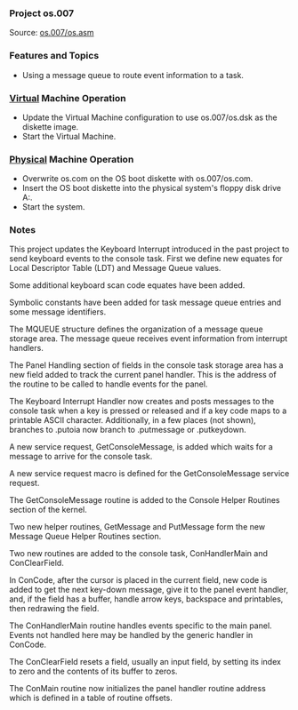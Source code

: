 ### Project os.007
Source: [os.007/os.asm](os.asm)

### Features and Topics
- Using a message queue to route event information to a task.

### [Virtual](/docs/VIRTUAL.md) Machine Operation
- Update the Virtual Machine configuration to use os.007/os.dsk as the diskette image.
- Start the Virtual Machine.

### [Physical](/docs/PHYSICAL.md) Machine Operation
- Overwrite os.com on the OS boot diskette with os.007/os.com.
- Insert the OS boot diskette into the physical system's floppy disk drive A:.
- Start the system.

### Notes
This project updates the Keyboard Interrupt introduced in the past project to send keyboard events to the console task. First we define new equates for Local Descriptor Table (LDT) and Message Queue values.

Some additional keyboard scan code equates have been added.

Symbolic constants have been added for task message queue entries and some message identifiers.

The MQUEUE structure defines the organization of a message queue storage area. The message queue receives event information from interrupt handlers.

The Panel Handling section of fields in the console task storage area has a new field added to track the current panel handler. This is the address of the routine to be called to handle events for the panel.

The Keyboard Interrupt Handler now creates and posts messages to the console task when a key is pressed or released and if a key code maps to a printable ASCII character. Additionally, in a few places (not shown), branches to .putoia now branch to .putmessage or .putkeydown.

A new service request, GetConsoleMessage, is added which waits for a message to arrive for the console task.

A new service request macro is defined for the GetConsoleMessage service request.

The GetConsoleMessage routine is added to the Console Helper Routines section of the kernel.

Two new helper routines, GetMessage and PutMessage form the new Message Queue Helper Routines section.

Two new routines are added to the console task, ConHandlerMain and ConClearField.

In ConCode, after the cursor is placed in the current field, new code is added to get the next key-down message, give it to the panel event handler, and, if the field has a buffer, handle arrow keys, backspace and printables, then redrawing the field.

The ConHandlerMain routine handles events specific to the main panel. Events not handled here may be handled by the generic handler in ConCode.

The ConClearField resets a field, usually an input field, by setting its index to zero and the contents of its buffer to zeros.

The ConMain routine now initializes the panel handler routine address which is defined in a table of routine offsets.
